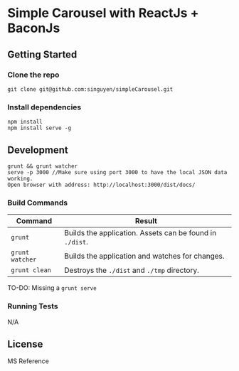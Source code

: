 # Simple Carousel with ReactJs + BaconJs

## Getting Started

### Clone the repo

    git clone git@github.com:singuyen/simpleCarousel.git

### Install dependencies

    npm install
    npm install serve -g

## Development

    grunt && grunt watcher
    serve -p 3000 //Make sure using port 3000 to have the local JSON data working.
    Open browser with address: http://localhost:3000/dist/docs/

### Build Commands

| Command | Result |
| ------- | ------ |
| `grunt` | Builds the application. Assets can be found in `./dist`. |
| `grunt watcher` | Builds the application and watches for changes. |
| `grunt clean` | Destroys the `./dist` and `./tmp` directory. |

TO-DO: Missing a `grunt serve`

### Running Tests

N/A

## License

   MS Reference

